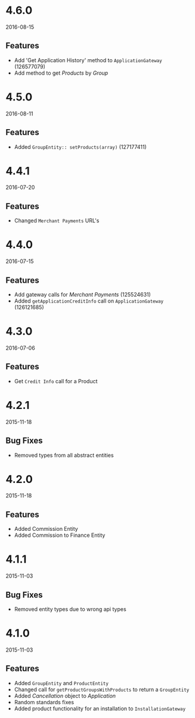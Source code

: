 # 4.6.0
2016-08-15

## Features
- Add 'Get Application History' method to `ApplicationGateway` (126577079)
- Add method to get *Products* by *Group*

# 4.5.0
2016-08-11

## Features
- Added `GroupEntity:: setProducts(array)` (127177411)

# 4.4.1
2016-07-20

## Features
- Changed `Merchant Payments` URL's

# 4.4.0
2016-07-15

## Features
- Add gateway calls for *Merchant Payments* (125524631)
- Added `getApplicationCreditInfo` call on `ApplicationGateway` (126121685)

# 4.3.0
2016-07-06

## Features
- Get `Credit Info` call for a Product

# 4.2.1
2015-11-18

## Bug Fixes
- Removed types from all abstract entities

# 4.2.0
2015-11-18

## Features
- Added Commission Entity
- Added Commission to Finance Entity

# 4.1.1
2015-11-03

## Bug Fixes
- Removed entity types due to wrong api types

# 4.1.0
2015-11-03

## Features
- Added `GroupEntity` and `ProductEntity`
- Changed call for `getProductGroupsWithProducts` to return a `GroupEntity`
- Added *Cancellation* object to *Application*
- Random standards fixes
- Added product functionality for an installation to `InstallationGateway`
